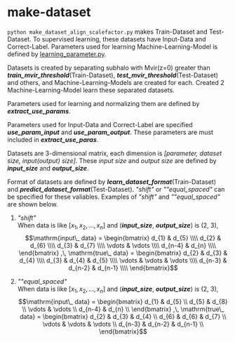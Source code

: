 # make-dataset

`python make_dataset_align_scalefactor.py` makes Train-Dataset and Test-Dataset. To supervised learning, these datasets have Input-Data and Correct-Label. Parameters used for learning Machine-Learning-Model is defined by [learning_parameter.py](/make-dataset/learning_parameter.py).
<br>

Datasets is created by separating subhalo with Mvir(z=0) greater than ***train_mvir_threshold***(Train-Dataset), ***test_mvir_threshold***(Test-Dataset) and others, and Machine-Learning-Models are created for each. Created 2 Machine-Learning-Model learn these separated datasets.

Parameters used for learning and normalizing them are defined by ***extract_use_params***.

Parameters used for Input-Data and Correct-Label are specified ***use_param_input*** and ***use_param_output***.
These parameters are must included in ***extract_use_paras***.

Datasets are 3-dimensional matrix, each dimension is *[parameter, dataset size, input(output) size]*.
These *input size* and *output size* are defined by ***input_size*** and ***output_size***.

Format of datasets are defined by ***learn_dataset_format***(Train-Dataset) and ***predict_dataset_format***(Test-Dataset).
*"shift"* or *""equal_spaced"* can be specified for these valiables. Examples of *"shift"* and *""equal_spaced"* are shown below.

1. *"shift"*  
When data is like $[x_1, x_2, \dots, x_n]$ and (***input_size***, ***output_size***) is (2, 3),  
$$\mathrm{input\_ data} = \begin{bmatrix} d_{1} & d_{5} \\\\ d_{2} & d_{6} \\\\ d_{3} & d_{7} \\\\ \vdots & \vdots \\\\ d_{n-4} & d_{n} \\\\ \end{bmatrix} ,\, \mathrm{true\_ data} = \begin{bmatrix} d_{2} & d_{3} & d_{4} \\\\ d_{3} & d_{4} & d_{5} \\\\ \vdots & \vdots & \vdots \\\\ d_{n-3} & d_{n-2} & d_{n-1} \\\\ \end{bmatrix}$$

2. *""equal_spaced"*  
When data is like $[x_1, x_2, \dots, x_n]$ and (***input_size***, ***output_size***) is (2, 3),  
$$\mathrm{input\_ data} =
    \begin{bmatrix}
    d_{1} & d_{5} \\
    d_{5} & d_{8} \\
    \vdots & \vdots \\
    d_{n-4} & d_{n} \\
  \end{bmatrix}
  ,\,
  \mathrm{true\_ data} =
  \begin{bmatrix}
    d_{2} & d_{3} & d_{4} \\
    d_{6} & d_{6} & d_{7} \\
    \vdots & \vdots & \vdots \\
    d_{n-3} & d_{n-2} & d_{n-1} \\
  \end{bmatrix}$$